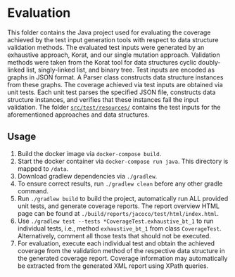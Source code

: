 
# Evaluation

This folder contains the Java project used for evaluating the coverage achieved by the test input generation tools with respect to data structure validation methods. The evaluated test inputs were generated by an exhaustive approach, Korat, and our single mutation approach. Validation methods were taken from the Korat tool for data structures cyclic doubly-linked list, singly-linked list, and binary tree. Test inputs are encoded as graphs in JSON format. A Parser class constructs data structure instances from these graphs. The coverage achieved via test inputs are obtained via unit tests. Each unit test parses the specified JSON file, constructs data structure instances, and verifies that these instances fail the input validation. The folder [`src/test/resources/`](src/test/resources/) contains the test inputs for the aforementioned approaches and data structures.

## Usage

1. Build the docker image via `docker-compose build`.
2. Start the docker container via `docker-compose run java`. This directory is mapped to `/data`.
3. Download gradlew dependencies via `./gradlew`.
4. To ensure correct results, run `./gradlew clean` before any other gradle command.
5. Run `./gradlew build` to build the project, automatically run ALL provided unit tests, and generate coverage reports. The report overview HTML page can be found at `./build/reports/jacoco/test/html/index.html`.
6. Use `./gradlew test --tests *CoverageTest.exhaustive_bt_1` to run individual tests, i.e., method `exhaustive_bt_1` from class `CoverageTest`. Alternatively, comment all those tests that should not be executed.
7. For evaluation, execute each individual test and obtain the achieved coverage from the validation method of the respective data structure in the generated coverage report. Coverage information may automatically be extracted from the generated XML report using XPath queries.
